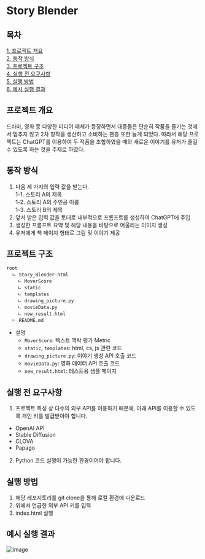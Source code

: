 # Story Blender

## 목차
[1. 프로젝트 개요](#intro) <br>
[2. 동작 방식](#flow) <br>
[3. 프로젝트 구조](#structure) <br>
[4. 실행 전 요구사항](#requirement) <br>
[5. 실행 방법](#usage) <br>
[6. 예시 실행 결과](#result) <br>

## <span id="intro">프로젝트 개요</span>
드라마, 영화 등 다양한 미디어 매체가 등장하면서 대중들은 단순히 작품을 즐기는 것에서 멈추지 않고 2차 창작을 생산하고 소비하는 팬층 또한 늘게 되었다.
따라서 해당 프로젝트는 ChatGPT를 이용하여 두 작픔을 조합하였을 때의 새로운 이야기를 유저가 즐길 수 있도록 하는 것을 주제로 하였다.

## <span id="flow">동작 방식</span>
1. 다음 세 가지의 입력 값을 받는다. <br>
   1-1. 스토리 A의 제목 <br>
   1-2. 스토리 A의 주인공 이름 <br>
   1-3. 스토리 B의 제목 <br>
2. 앞서 받은 입력 값을 토대로 내부적으로 프롬프트를 생성하여 ChatGPT에 주입
3. 생성한 프롬프트 요약 및 해당 내용을 바탕으로 어울리는 이미지 생성
4. 유저에게 책 페이지 형태로 그림 및 이야기 제공

## <span id="structure">프로젝트 구조</span>
<!-- 해당 부분은 프로젝트 파일 구조가 완전히 확정되면 추가 수정 예정 -->
```text
root
  ㄴ Story_Blender-html
    ㄴ MoverScore
    ㄴ static
    ㄴ templates
    ㄴ drawing_picture.py
    ㄴ movieData.py
    ㄴ new_result.html
  ㄴ README.md
```
- 설명
  - `MoverScore`: 텍스트 맥락 평가 Metric
  - `static`, `templates`: html, cs, js 관련 코드
  - `drawing_picture.py`: 이야기 생성 API 호출 코드
  - `movieData.py`: 영화 데이터 API 호출 코드
  - `new_result.html`: 테스트용 샘플 페이지

## <span id="requirement">실행 전 요구사항</span>
1. 프로젝트 특성 상 다수의 외부 API를 이용하기 때문에, 아래 API를 이용할 수 있도록 개인 키를 발급받아야 합니다. <br>
  - OpenAI API <br>
  - Stable Diffusion <br>
  - CLOVA <br>
  - Papago <br>
2. Python 코드 실행이 가능한 환경이어야 합니다. <br>

## <span id="usage">실행 방법</span>
1. 해당 레포지토리를 git clone을 통해 로컬 환경에 다운로드 <br>
2. 위에서 언급한 외부 API 키를 입력 <br>
3. index.html 실행 <br>

## <span id="result">예시 실행 결과</span>
![image](https://github.com/darkmochalover/GraduationProjectTeam2/assets/77332981/c91e2365-5941-4981-880e-458140b2f660)
